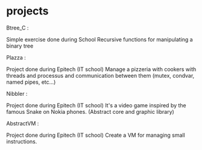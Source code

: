 projects
========

Btree_C :

Simple exercise done during School
Recursive functions for manipulating a binary tree

Plazza :

Project done during Epitech (IT school)
Manage a pizzeria with cookers with threads and processus and communication between them (mutex, condvar, named pipes, etc...)

Nibbler :

Project done during Epitech (IT school)
It's a video game inspired by the famous Snake on Nokia phones. (Abstract core and graphic library)

AbstractVM :

Project done during Epitech (IT school)
Create a VM for managing small instructions.
